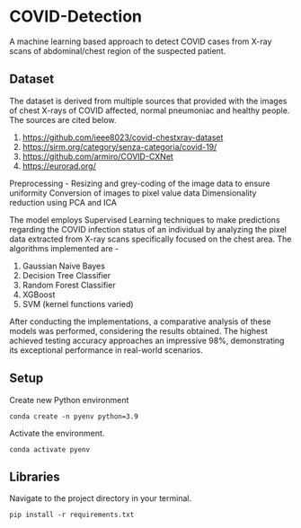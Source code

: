 # COVID-Detection
A machine learning based approach to detect COVID cases from X-ray scans of abdominal/chest region of the suspected patient.

## Dataset
The dataset is derived from multiple sources that provided with the images of chest X-rays of COVID affected, normal pneumoniac and healthy people. The sources are cited below.
1. https://github.com/ieee8023/covid-chestxray-dataset
2. https://sirm.org/category/senza-categoria/covid-19/
3. https://github.com/armiro/COVID-CXNet
4. https://eurorad.org/

Preprocessing - 
Resizing and grey-coding of the image data to ensure uniformity
Conversion of images to pixel value data
Dimensionality reduction using PCA and ICA

The model employs Supervised Learning techniques to make predictions regarding the COVID infection status of an individual by analyzing the pixel data extracted from X-ray scans specifically focused on the chest area. The algorithms implemented are -
1. Gaussian Naive Bayes
2. Decision Tree Classifier
3. Random Forest Classifier
4. XGBoost
5. SVM (kernel functions varied)

After conducting the implementations, a comparative analysis of these models was performed, considering the results obtained. The highest achieved testing accuracy approaches an impressive 98%, demonstrating its exceptional performance in real-world scenarios.

## Setup
Create new Python environment
```
conda create -n pyenv python=3.9
```
Activate the environment.
```
conda activate pyenv
```

## Libraries
Navigate to the project directory in your terminal.
```
pip install -r requirements.txt
```
